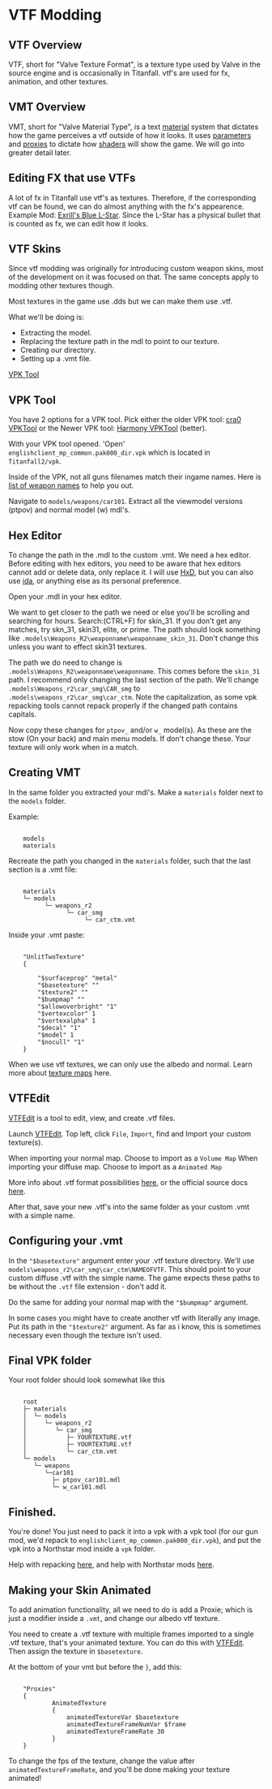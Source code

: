 # VTF Modding

## VTF Overview

VTF, short for "Valve Texture Format", is a texture type used by Valve in the source engine and is occasionally in Titanfall. vtf's are used for fx, animation, and other textures.


## VMT Overview

VMT, short for "Valve Material Type", is a text [material](https://developer.valvesoftware.com/wiki/Material) system that dictates how the game perceives a vtf outside of how it looks. It uses [parameters](https://developer.valvesoftware.com/wiki/Category:List_of_Shader_Parameters) and [proxies](https://developer.valvesoftware.com/wiki/Material_proxies) to dictate how [shaders](https://developer.valvesoftware.com/wiki/Shader) will show the game. We will go into greater detail later.

## Editing FX that use VTFs

A lot of fx in Titanfall use vtf's as textures. Therefore, if the corresponding vtf can be found, we can do almost anything with the fx's appearence.
Example Mod: [Exrill's Blue L-Star](https://northstar.thunderstore.io/package/EXRILL/Exrills_Blue_Lstar/).
Since the L-Star has a physical bullet that is counted as fx, we can edit how it looks.

## VTF Skins

Since vtf modding was originally for introducing custom weapon skins, most of the development on it was focused on that. The same concepts apply to modding other textures though.

Most textures in the game use .dds but we can make them use .vtf.

What we'll be doing is:

- Extracting the model.
- Replacing the texture path in the mdl to point to our texture.
- Creating our directory.
- Setting up a .vmt file.

[VPK Tool](https://github.com/Wanty5883/Titanfall2/blob/master/tools/Titanfall_VPKTool3.4_Portable.zip)

## VPK Tool

You have 2 options for a VPK tool. Pick either the older VPK tool:
[cra0 VPKTool](https://github.com/Wanty5883/Titanfall2/blob/master/tools/Titanfall_VPKTool3.4_Portable.zip)
or the Newer VPK tool: [Harmony VPKTool](https://github.com/harmonytf/HarmonyVPKTool) (better).

With your VPK tool opened. 'Open' `englishclient_mp_common.pak000_dir.vpk` which is located in `Titanfall2/vpk`.

Inside of the VPK, not all guns filenames match their ingame names. Here is [list of weapon names](https://noskill.gitbook.io/titanfall2/documentation/file-location/weapon/weapon-model) to help you out.

Navigate to `models/weapons/car101`. Extract all the viewmodel versions (ptpov) and normal model (w) mdl's.

## Hex Editor

To change the path in the .mdl to the custom .vmt.
We need a hex editor. Before editing with hex editors, you need to be aware that hex editors cannot add or delete data, only replace it. I will use [HxD](https://mh-nexus.de/en/hxd/), but you can also use [ida](https://hex-rays.com/ida-free/), or anything else as its personal preference.

Open your .mdl in your hex editor.

We want to get closer to the path we need or else you'll be scrolling and searching for hours. Search:(CTRL+F) for skin_31. If you don't get any matches, try skn_31, skin31, elite, or prime. The path should look something like `.models\Weapons_R2\weaponname\weaponname_skin_31`.
Don't change this unless you want to effect skin31 textures.

The path we do need to change is `.models\Weapons_R2\weaponname\weaponname`. This comes before the `skin_31` path.
I recommend only changing the last section of the path. We'll change `.models\Weapons_r2\car_smg\CAR_smg` to `.models\weapons_r2\car_smg\car_ctm`. Note the capitalization, as some vpk repacking tools cannot repack properly if the changed path contains capitals.

Now copy these changes for `ptpov_` and/or `w_` model(s). As these are the stow (On your back) and main menu models. If don't change these. Your texture will only work when in a match.

## Creating VMT

In the same folder you extracted your mdl's. Make a `materials` folder next to the `models` folder.

Example:
```

    models
    materials
```

Recreate the path you changed in the `materials` folder, such that the last section is a .vmt file:

```text

    materials
    └─ models
          └─ weapons_r2
                └─ car_smg
                     └─ car_ctm.vmt

```

Inside your .vmt paste:

```

    "UnlitTwoTexture"
    {

        "$surfaceprop" "metal"
        "$basetexture" ""
        "$texture2" ""
        "$bumpmap" ""
        "$allowoverbright" "1"
        "$vertexcolor" 1
        "$vertexalpha" 1
        "$decal" "1"
        "$model" 1
        "$nocull" "1"
    }

```

When we use vtf textures, we can only use the albedo and normal. Learn more about [texture maps](https://retryy.gitbook.io/tf2/wiki/create/texturemaps) here.

## VTFEdit

[VTFEdit](https://nemstools.github.io/pages/VTFLib-Download.html) is a tool to edit, view, and create .vtf files.


Launch [VTFEdit](https://nemstools.github.io/pages/VTFLib-Download.html). Top left, click `File`, `Import`, find and Import your custom texture(s).

When importing your normal map. Choose to import as a `Volume Map`
When importing your diffuse map. Choose to import as a `Animated Map`

More info about .vtf format possibilities [here](https://retryy.gitbook.io/tf2/wiki/create/formats), or the official source docs [here](https://developer.valvesoftware.com/wiki/Valve_Texture_Format).

After that, save your new .vtf's into the same folder as your custom .vmt with a simple name.

## Configuring your .vmt

In the `"$basetexture"` argument enter your .vtf texture directory. We'll use `models\weapons_r2\car_smg\car_ctm\NAMEOFVTF`. This should point to your custom diffuse .vtf with the simple name. The game expects these paths to be without the `.vtf` file extension - don't add it.

Do the same for adding your normal map with the `"$bumpmap"` argument.

In some cases you might have to create another vtf with literally any image. Put its path in the `"$texture2"` argument. As far as i know, this is sometimes necessary even though the texture isn't used.

## Final VPK folder

Your root folder should look somewhat like this

```text

    root
    ├─ materials
    │  └─ models
    │     └─ weapons_r2
    │        └─ car_smg
    │           ├─ YOURTEXTURE.vtf
    │           ├─ YOURTEXTURE.vtf
    │           └─ car_ctm.vmt
    └─ models
       └─ weapons
          └─car101
            ├─ ptpov_car101.mdl
            └─ w_car101.mdl

```

## Finished.

You're done! You just need to pack it into a vpk with a vpk tool (for our gun mod, we'd repack to `englishclient_mp_common.pak000_dir.vpk`), and put the vpk into a Northstar mod inside a `vpk` folder.

Help with repacking [here](https://noskill.gitbook.io/titanfall2/intro/duction/vpk-packpack), and help with Northstar mods [here](https://r2northstar.readthedocs.io/en/latest/guides/gettingstarted.html).

## Making your Skin Animated

To add animation functionality, all we need to do is add a Proxie; which is just a modifier inside a `.vmt`, and change our albedo vtf texture.

You need to create a .vtf texture with multiple frames imported to a single .vtf texture, that's your animated texture. You can do this with [VTFEdit](https://nemstools.github.io/pages/VTFLib-Download.html). Then assign the texture in `$basetexture`.

At the bottom of your vmt but before the `}`, add this:

```text

    "Proxies"
    {
            AnimatedTexture
            {
                animatedTextureVar $basetexture
                animatedTextureFrameNumVar $frame
                animatedTextureFrameRate 30
            }
    }
```


To change the fps of the texture, change the value after `animatedTextureFrameRate`, and you'll be done making your texture animated!
